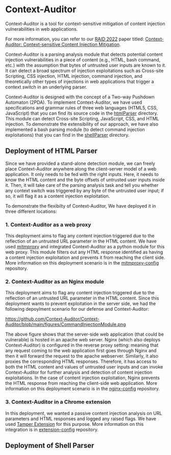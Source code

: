 # Context-Auditor

Context-Auditor is a tool for context-sensitive mitigation of content injection vulnerabilities in web applications.

For more information, you can refer to our [RAID 2022](https://raid2022.cs.ucy.ac.cy) paper titled: [Context-Auditor: Context-sensitive Content Injection Mitigation](paper/Context-Auditor.pdf).

Context-Auditor is a parsing analysis module that detects potential content injection vulnerabilities in a piece of content (e.g., HTML, bash command, etc.) with the assumption that bytes of untrusted user inputs are known to it.
It can detect a broad spectrum of injection exploitations such as Cross-site Scripting, CSS injection, HTML injection, command injection, and theoretically other types of injections in web applications that trigger a context switch in an underlying parser.

Context-Auditor is designed with the concept of a Two-way Pushdown Automaton (2PDA). To implement Context-Auditor, we have used specifications and grammar rules of three web languages (HTML5, CSS, JavaScript) that you can find its source code in the [htmlParser](htmlParser) directory. This module can detect Cross-site Scripting, JavaScript, CSS, and HTML injection.
To demonstrate the extensibility of our approach, we have also implemented a bash parsing module (to detect command injection exploitations) that you can find in the [shellParser](shellParser) directory.

## Deployment of HTML Parser
Since we have provided a stand-alone detection module, we can freely place Context-Auditor anywhere along the client-server model of a web application. 
It only needs to be fed with the right inputs. Here, it needs to know the HTML content and the byte offsets of untrusted user inputs inside it. 
Then, it will take care of the parsing analysis task and tell you whether any context switch was triggered by any byte of the untrusted user input; 
if so, it will flag it as a content injection exploitation. 

To demonstrate the flexibilty of Context-Auditor, We have deployed it in three different locations:  

### 1. Context-Auditor as a web proxy

This deployment aims to flag any content injection triggered due to the reflection of an untrusted URL parameter in the HTML content.
We have used [mitmproxy](https://mitmproxy.org) and integrated Context-Auditor as a python module for this web proxy. 
This module filters out any HTML response identified as having a content injection exploitation and prevents it from reaching the client side.
More information on this deployment scenario is in the [mitmproxy-config](mitmproxy-config) repository.

### 2. Context-Auditor as an Nginx module

This deployment aims to flag any content injection triggered due to the reflection of an untrusted URL parameter in the HTML content.
Since this deployment wants to prevent exploitation in the server side, we had the following depoylment scenario for our defense and Context-Auditor:

https://github.com/Context-Auditor/Context-Auditor/blob/main/figures/CommandInjectionModule.png

The above figure shows that the server-side web application (that could be vulnerable) is hosted in an apache web server. 
Nginx (which also deploys Context-Auditor) is configured in the reverse proxy setting: meaning that any request coming to the web application first goes through Nginx and 
then it will forward the request to the apache webserver. 
Similarly, it also proxies the corresponding HTML responses. 
Therefore, it has access to both the HTML content and values of untrusted user inputs and can invoke Context-Auditor for further analysis and detection of content injection exploitations. 
In the case of content injection exploitation, Nginx prevents the HTML response from reaching the client-side web application.
More information on this deployment scenario is in the [nginx-config](nginx-config) repository.

### 3. Context-Auditor in a Chrome extension
In this deployment, we wanted a passive content injection analysis on URL parameters and HTML responses and logged any raised flags. 
We have used [Tamper Extension](https://github.com/dutzi/tamper) for this purpose.
More information on this integration is in [extension-config](extension-config) repository.

## Deployment of Shell Parser

